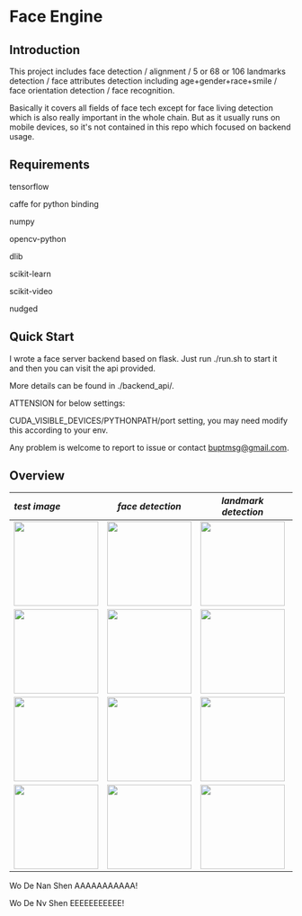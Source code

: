 # Face Engine 

## Introduction

This project includes face detection / alignment / 5 or 68 or 106 landmarks detection / face attributes detection including age+gender+race+smile / face orientation detection / face recognition.

Basically it covers all fields of face tech except for face living detection which is also really important in the whole chain. But as it usually runs on mobile devices, so it's not contained in this repo which focused on backend usage.


## Requirements

tensorflow

caffe for python binding

numpy

opencv-python

dlib

scikit-learn

scikit-video

nudged

## Quick Start

I wrote a face server backend based on flask. Just run ./run.sh to start it and then you can visit the api provided.

More details can be found in ./backend_api/. 

ATTENSION for below settings:

CUDA_VISIBLE_DEVICES/PYTHONPATH/port setting, you may need modify this according to your env.

Any problem is welcome to report to issue or contact buptmsg@gmail.com.

## Overview

_test image_ | _face detection_ |_landmark detection_|_age_|_gender_|_race_|_smile_|_celebrity_
:------------|:----------------:|:------------------:|:---:|:------:|:----:|:-----:|:----------:
<img width="150" src="https://wx1.sinaimg.cn/mw1024/89ef5361ly1fscaalub19j20j20j1dki.jpg">|<img width="150" src="https://wx1.sinaimg.cn/mw1024/89ef5361ly1fsc9lppvilj20j20j10xj.jpg">|<img width="150" src="https://wx3.sinaimg.cn/mw1024/89ef5361ly1fsc9lppimgj20j20j1af1.jpg">|24.47|female|asian|smile|Fan Bingbing
<img width="150" src="https://wx3.sinaimg.cn/mw1024/89ef5361ly1fsc9lph3uzj20re0re78i.jpg">|<img width="150" src="https://wx4.sinaimg.cn/mw1024/89ef5361ly1fsc9lpn00ij20re0re78p.jpg">|<img width="150" src="https://wx2.sinaimg.cn/mw1024/89ef5361ly1fscaahs4ylj20re0reaem.jpg">|60.15|male|asian|calm|Guo Degang
<img width="150" src="https://wx2.sinaimg.cn/mw1024/89ef5361ly1fsc9lozotnj20fu0fu77x.jpg">|<img width="150" src="https://wx1.sinaimg.cn/mw1024/89ef5361ly1fsc9lp41xcj20fu0fuwi6.jpg">|<img width="150" src="https://wx4.sinaimg.cn/mw1024/89ef5361ly1fsc9lpf35ej20fu0fu0wn.jpg">|26.06|female|asian|smile|XinYuanJieYi
<img width="150" src="https://wx4.sinaimg.cn/mw1024/89ef5361ly1fsc9m8n9q6j20fu0fugnf.jpg">|<img width="150" src="https://wx2.sinaimg.cn/mw1024/89ef5361ly1fsc9m8d72pj20fu0fugni.jpg">|<img width="150" src="https://wx3.sinaimg.cn/mw1024/89ef5361ly1fsc9m8hklbj20fu0fugno.jpg">|54.52|male|african|calm|AoBaMa

Wo De Nan Shen AAAAAAAAAAA!

Wo De Nv Shen  EEEEEEEEEEE!
